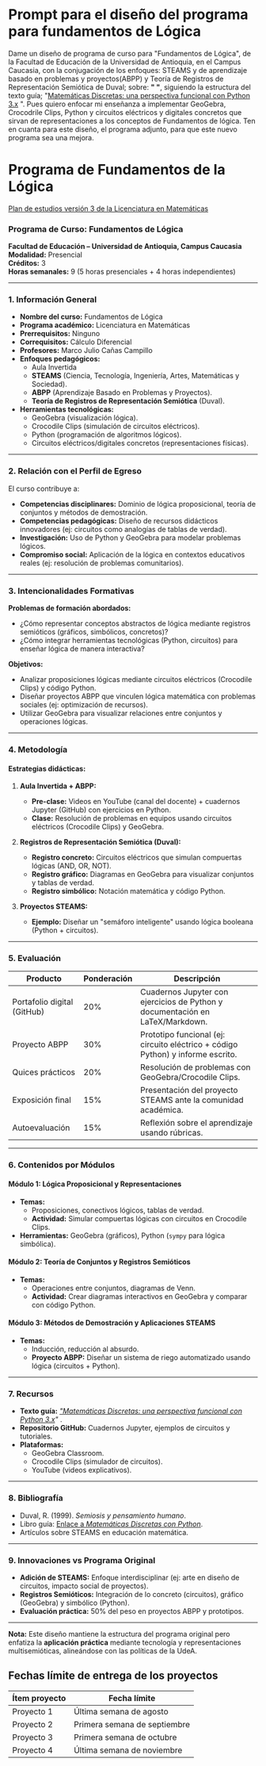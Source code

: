 # Prompt para el diseño del programa para fundamentos de Lógica  

Dame un diseño de programa de curso para "Fundamentos de Lógica", de la Facultad de Educación de la Universidad de Antioquia, en el Campus Caucasia, con la conjugación de los enfoques: STEAMS  y de aprendizaje basado en problemas y proyectos(ABPP) y Teoría de Registros de Representación Semiótica de Duval; sobre: **" "**, siguiendo la estructura del texto guía; "[Matemáticas Discretas: una perspectiva funcional con Python 3.x](https://ri.ujat.mx/handle/200.500.12107/3942) ". Pues quiero enfocar mi enseñanza a implementar GeoGebra, Crocodrile Clips, Python y circuitos eléctricos y digitales concretos que sirvan de representaciones a los conceptos de Fundamentos de lógica. Ten en cuanta para este diseño, el programa adjunto, para que este nuevo programa sea una mejora.



# Programa de Fundamentos de la Lógica  
[Plan de estudios versión 3 de la Licenciatura en Matemáticas](chrome-extension://efaidnbmnnnibpcajpcglclefindmkaj/https://www.udea.edu.co/wps/wcm/connect/udea/e2f8878a-c78a-44ff-8c7b-203254c58725/Plan+de+estudios+Licenciatura+en+Matema%CC%81ticas+COMPLETO.pdf?MOD=AJPERES&CVID=oqjfIqS)
### **Programa de Curso: Fundamentos de Lógica**  
**Facultad de Educación – Universidad de Antioquia, Campus Caucasia**  
**Modalidad:** Presencial  
**Créditos:** 3  
**Horas semanales:** 9 (5 horas presenciales + 4 horas independientes)  

---

### **1. Información General**  
- **Nombre del curso:** Fundamentos de Lógica  
- **Programa académico:** Licenciatura en Matemáticas  
- **Prerrequisitos:** Ninguno  
- **Correquisitos:** Cálculo Diferencial  
- **Profesores:** Marco Julio Cañas Campillo  
- **Enfoques pedagógicos:** 
  - Aula Invertida     
  - **STEAMS** (Ciencia, Tecnología, Ingeniería, Artes, Matemáticas y Sociedad).  
  - **ABPP** (Aprendizaje Basado en Problemas y Proyectos).  
  - **Teoría de Registros de Representación Semiótica** (Duval).  
- **Herramientas tecnológicas:**  
  - GeoGebra (visualización lógica).  
  - Crocodile Clips (simulación de circuitos eléctricos).  
  - Python (programación de algoritmos lógicos).  
  - Circuitos eléctricos/digitales concretos (representaciones físicas).  

---

### **2. Relación con el Perfil de Egreso**  
El curso contribuye a:  
- **Competencias disciplinares:** Dominio de lógica proposicional, teoría de conjuntos y métodos de demostración.  
- **Competencias pedagógicas:** Diseño de recursos didácticos innovadores (ej: circuitos como analogías de tablas de verdad).  
- **Investigación:** Uso de Python y GeoGebra para modelar problemas lógicos.  
- **Compromiso social:** Aplicación de la lógica en contextos educativos reales (ej: resolución de problemas comunitarios).  

---

### **3. Intencionalidades Formativas**  
**Problemas de formación abordados:**  
- ¿Cómo representar conceptos abstractos de lógica mediante registros semióticos (gráficos, simbólicos, concretos)?  
- ¿Cómo integrar herramientas tecnológicas (Python, circuitos) para enseñar lógica de manera interactiva?  

**Objetivos:**  
- Analizar proposiciones lógicas mediante circuitos eléctricos (Crocodile Clips) y código Python.  
- Diseñar proyectos ABPP que vinculen lógica matemática con problemas sociales (ej: optimización de recursos).  
- Utilizar GeoGebra para visualizar relaciones entre conjuntos y operaciones lógicas.  

---

### **4. Metodología**  
#### **Estrategias didácticas:**  
1. **Aula Invertida + ABPP:**  
   - **Pre-clase:** Videos en YouTube (canal del docente) + cuadernos Jupyter (GitHub) con ejercicios en Python.  
   - **Clase:** Resolución de problemas en equipos usando circuitos eléctricos (Crocodile Clips) y GeoGebra.  

2. **Registros de Representación Semiótica (Duval):**  
   - **Registro concreto:** Circuitos eléctricos que simulan compuertas lógicas (AND, OR, NOT).  
   - **Registro gráfico:** Diagramas en GeoGebra para visualizar conjuntos y tablas de verdad.  
   - **Registro simbólico:** Notación matemática y código Python.  

3. **Proyectos STEAMS:**  
   - **Ejemplo:** Diseñar un "semáforo inteligente" usando lógica booleana (Python + circuitos).  

---

### **5. Evaluación**  
| **Producto**                  | **Ponderación** | **Descripción**                                                                 |
|-------------------------------|----------------|---------------------------------------------------------------------------------|
| Portafolio digital (GitHub)   | 20%            | Cuadernos Jupyter con ejercicios de Python y documentación en LaTeX/Markdown.   |
| Proyecto ABPP                 | 30%            | Prototipo funcional (ej: circuito eléctrico + código Python) y informe escrito. |
| Quices prácticos              | 20%            | Resolución de problemas con GeoGebra/Crocodile Clips.                           |
| Exposición final              | 15%            | Presentación del proyecto STEAMS ante la comunidad académica.                   |
| Autoevaluación                | 15%            | Reflexión sobre el aprendizaje usando rúbricas.                                 |

---

### **6. Contenidos por Módulos**  
#### **Módulo 1: Lógica Proposicional y Representaciones**  
- **Temas:**  
  - Proposiciones, conectivos lógicos, tablas de verdad.  
  - **Actividad:** Simular compuertas lógicas con circuitos en Crocodile Clips.  
- **Herramientas:** GeoGebra (gráficos), Python (`sympy` para lógica simbólica).  

#### **Módulo 2: Teoría de Conjuntos y Registros Semióticos**  
- **Temas:**  
  - Operaciones entre conjuntos, diagramas de Venn.  
  - **Actividad:** Crear diagramas interactivos en GeoGebra y comparar con código Python.  

#### **Módulo 3: Métodos de Demostración y Aplicaciones STEAMS**  
- **Temas:**  
  - Inducción, reducción al absurdo.  
  - **Proyecto ABPP:** Diseñar un sistema de riego automatizado usando lógica (circuitos + Python).  

---

### **7. Recursos**  
- **Texto guía:** *["Matemáticas Discretas: una perspectiva funcional con Python 3.x](https://ri.ujat.mx/handle/200.500.12107/3942)"* .  
- **Repositorio GitHub:** Cuadernos Jupyter, ejemplos de circuitos y tutoriales.  
- **Plataformas:**  
  - GeoGebra Classroom.  
  - Crocodile Clips (simulador de circuitos).  
  - YouTube (videos explicativos).  

---

### **8. Bibliografía**  
- Duval, R. (1999). *Semiosis y pensamiento humano*.  
- Libro guía: [Enlace a *Matemáticas Discretas con Python*](https://ri.ujat.mx/handle/200.500.12107/3942).  
- Artículos sobre STEAMS en educación matemática.  

---

### **9. Innovaciones vs Programa Original**  
- **Adición de STEAMS:** Enfoque interdisciplinar (ej: arte en diseño de circuitos, impacto social de proyectos).  
- **Registros Semióticos:** Integración de lo concreto (circuitos), gráfico (GeoGebra) y simbólico (Python).  
- **Evaluación práctica:** 50% del peso en proyectos ABPP y prototipos.  

--- 

**Nota:** Este diseño mantiene la estructura del programa original pero enfatiza la **aplicación práctica** mediante tecnología y representaciones multisemióticas, alineándose con las políticas de la UdeA.
## Fechas límite de entrega de los proyectos   

|Ítem proyecto|Fecha límite|
|-------------|------------|
|Proyecto 1|Última semana de agosto|
|Proyecto 2|Primera semana de septiembre|
|Proyecto 3|Primera semana de octubre|
|Proyecto 4|Última semana de noviembre|

